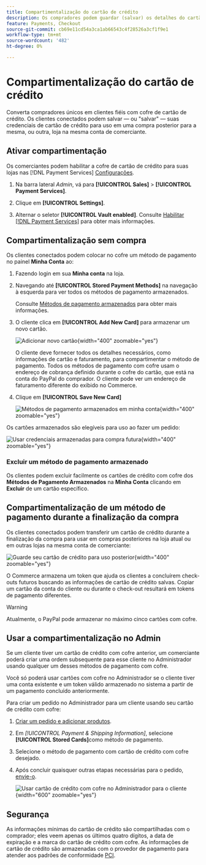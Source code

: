 ```yaml
---
title: Compartimentalização do cartão de crédito
description: Os compradores podem guardar (salvar) os detalhes do cartão de crédito para compras futuras.
feature: Payments, Checkout
source-git-commit: cb69e11cd54a3ca1ab66543c4f28526a3cf1f9e1
workflow-type: tm+mt
source-wordcount: '482'
ht-degree: 0%

---
```


# Compartimentalização do cartão de crédito

Converta compradores únicos em clientes fiéis com cofre de cartão de crédito. Os clientes conectados podem salvar — ou &quot;salvar&quot; — suas credenciais de cartão de crédito para uso em uma compra posterior para a mesma, ou outra, loja na mesma conta de comerciante.

## Ativar compartimentação

Os comerciantes podem habilitar a cofre de cartão de crédito para suas lojas nas [!DNL Payment Services] [Configurações](settings.md#card-vaulting).

1. Na barra lateral _Admin_, vá para **[!UICONTROL Sales]** > **[!UICONTROL Payment Services]**.

1. Clique em **[!UICONTROL Settings]**.

1. Alternar o seletor **[!UICONTROL Vault enabled]**. Consulte [Habilitar [!DNL Payment Services]](settings.md#enable-payment-services) para obter mais informações.

## Compartimentalização sem compra

Os clientes conectados podem colocar no cofre um método de pagamento no painel **Minha Conta** ao:

1. Fazendo login em sua **Minha conta** na loja.

1. Navegando até **[!UICONTROL Stored Payment Methods]** na navegação à esquerda para ver todos os métodos de pagamento armazenados.

   Consulte [Métodos de pagamento armazenados](https://experienceleague.adobe.com/en/docs/commerce-admin/stores-sales/payments/stored-payment-methods) para obter mais informações.

1. O cliente clica em **[!UICONTROL Add New Card]** para armazenar um novo cartão.

   ![Adicionar novo cartão](assets/add-new-card.png){width="400" zoomable="yes"}

   O cliente deve fornecer todos os detalhes necessários, como informações de cartão e faturamento, para compartimentar o método de pagamento.
Todos os métodos de pagamento com cofre usam o endereço de cobrança definido durante o cofre do cartão, que está na conta do PayPal do comprador. O cliente pode ver um endereço de faturamento diferente do exibido no Commerce.

1. Clique em **[!UICONTROL Save New Card]**

   ![Métodos de pagamento armazenados em minha conta](assets/stored-payment-methods.png){width="400" zoomable="yes"}

Os cartões armazenados são elegíveis para uso ao fazer um pedido:

![Usar credenciais armazenadas para compra futura](assets/use-stored-card.png){width="400" zoomable="yes"}

### Excluir um método de pagamento armazenado

Os clientes podem excluir facilmente os cartões de crédito com cofre dos **Métodos de Pagamento Armazenados** na **Minha Conta** clicando em **Excluir** de um cartão específico.

## Compartimentalização de um método de pagamento durante a finalização da compra

Os clientes conectados podem transferir um cartão de crédito durante a finalização da compra para usar em compras posteriores na loja atual ou em outras lojas na mesma conta de comerciante:

![Guarde seu cartão de crédito para uso posterior](assets/save-card-for-later.png){width="400" zoomable="yes"}

O Commerce armazena um token que ajuda os clientes a concluírem check-outs futuros buscando as informações de cartão de crédito salvas. Copiar um cartão da conta do cliente ou durante o check-out resultará em tokens de pagamento diferentes.

>[!WARNING]
>
> Atualmente, o PayPal pode armazenar no máximo cinco cartões com cofre.

## Usar a compartimentalização no Admin

Se um cliente tiver um cartão de crédito com cofre anterior, um comerciante poderá criar uma ordem subsequente para esse cliente no Administrador usando qualquer um desses métodos de pagamento com cofre.

Você só poderá usar cartões com cofre no Administrador se o cliente tiver uma conta existente e um token válido armazenado no sistema a partir de um pagamento concluído anteriormente.

Para criar um pedido no Administrador para um cliente usando seu cartão de crédito com cofre:

1. [Criar um pedido e adicionar produtos](https://experienceleague.adobe.com/docs/commerce-admin/stores-sales/point-of-purchase/assist/customer-account-create-order.html).
1. Em _[!UICONTROL Payment & Shipping Information]_, selecione **[!UICONTROL Stored Cards]**&#x200B;como método de pagamento.
1. Selecione o método de pagamento com cartão de crédito com cofre desejado.
1. Após concluir quaisquer outras etapas necessárias para o pedido, [envie-o](https://experienceleague.adobe.com/docs/commerce-admin/stores-sales/point-of-purchase/assist/customer-account-create-order.html?lang=en#step-3%3A-submit-the-order).

   ![Usar cartão de crédito com cofre no Administrador para o cliente](assets/admin-vaultedcard.png){width="600" zoomable="yes"}

## Segurança

As informações mínimas do cartão de crédito são compartilhadas com o comprador; eles veem apenas os últimos quatro dígitos, a data de expiração e a marca do cartão de crédito com cofre. As informações de cartão de crédito são armazenadas com o provedor de pagamento para atender aos padrões de conformidade [PCI](security.md#PCI-compliance).
